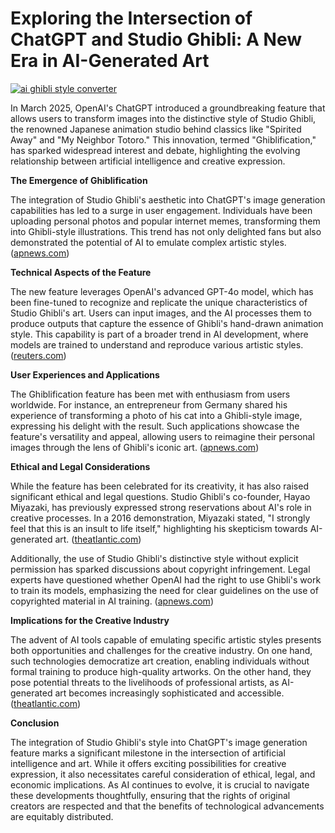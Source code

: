 # Exploring the Intersection of ChatGPT and Studio Ghibli: A New Era in AI-Generated Art

[![ai ghibli style converter](https://i.imgur.com/dwt8Y5G.gif)](https://witbeam.net/slzx)

In March 2025, OpenAI's ChatGPT introduced a groundbreaking feature that allows users to transform images into the distinctive style of Studio Ghibli, the renowned Japanese animation studio behind classics like "Spirited Away" and "My Neighbor Totoro." This innovation, termed "Ghiblification," has sparked widespread interest and debate, highlighting the evolving relationship between artificial intelligence and creative expression.

**The Emergence of Ghiblification**

The integration of Studio Ghibli's aesthetic into ChatGPT's image generation capabilities has led to a surge in user engagement. Individuals have been uploading personal photos and popular internet memes, transforming them into Ghibli-style illustrations. This trend has not only delighted fans but also demonstrated the potential of AI to emulate complex artistic styles. ([apnews.com](https://apnews.com/article/0f4cb487ec3042dd5b43ad47879b91f4?utm_source=openai))

**Technical Aspects of the Feature**

The new feature leverages OpenAI's advanced GPT-4o model, which has been fine-tuned to recognize and replicate the unique characteristics of Studio Ghibli's art. Users can input images, and the AI processes them to produce outputs that capture the essence of Ghibli's hand-drawn animation style. This capability is part of a broader trend in AI development, where models are trained to understand and reproduce various artistic styles. ([reuters.com](https://www.reuters.com/technology/artificial-intelligence/ghibli-effect-chatgpt-usage-hits-record-after-rollout-viral-feature-2025-04-01/?utm_source=openai))

**User Experiences and Applications**

The Ghiblification feature has been met with enthusiasm from users worldwide. For instance, an entrepreneur from Germany shared his experience of transforming a photo of his cat into a Ghibli-style image, expressing his delight with the result. Such applications showcase the feature's versatility and appeal, allowing users to reimagine their personal images through the lens of Ghibli's iconic art. ([apnews.com](https://apnews.com/article/0f4cb487ec3042dd5b43ad47879b91f4?utm_source=openai))

**Ethical and Legal Considerations**

While the feature has been celebrated for its creativity, it has also raised significant ethical and legal questions. Studio Ghibli's co-founder, Hayao Miyazaki, has previously expressed strong reservations about AI's role in creative processes. In a 2016 demonstration, Miyazaki stated, "I strongly feel that this is an insult to life itself," highlighting his skepticism towards AI-generated art. ([theatlantic.com](https://www.theatlantic.com/newsletters/archive/2025/03/studio-ghibli-memes-openai-chatgpt/682235/?utm_source=openai))

Additionally, the use of Studio Ghibli's distinctive style without explicit permission has sparked discussions about copyright infringement. Legal experts have questioned whether OpenAI had the right to use Ghibli's work to train its models, emphasizing the need for clear guidelines on the use of copyrighted material in AI training. ([apnews.com](https://apnews.com/article/0f4cb487ec3042dd5b43ad47879b91f4?utm_source=openai))

**Implications for the Creative Industry**

The advent of AI tools capable of emulating specific artistic styles presents both opportunities and challenges for the creative industry. On one hand, such technologies democratize art creation, enabling individuals without formal training to produce high-quality artworks. On the other hand, they pose potential threats to the livelihoods of professional artists, as AI-generated art becomes increasingly sophisticated and accessible. ([theatlantic.com](https://www.theatlantic.com/newsletters/archive/2025/03/studio-ghibli-memes-openai-chatgpt/682235/?utm_source=openai))

**Conclusion**

The integration of Studio Ghibli's style into ChatGPT's image generation feature marks a significant milestone in the intersection of artificial intelligence and art. While it offers exciting possibilities for creative expression, it also necessitates careful consideration of ethical, legal, and economic implications. As AI continues to evolve, it is crucial to navigate these developments thoughtfully, ensuring that the rights of original creators are respected and that the benefits of technological advancements are equitably distributed.